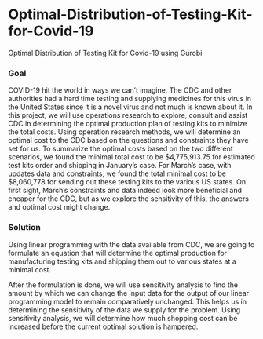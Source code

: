 # Optimal-Distribution-of-Testing-Kit-for-Covid-19
Optimal Distribution of Testing Kit for Covid-19 using Gurobi
### Goal
COVID-19 hit the world in ways we can’t imagine. The CDC and other authorities had a hard time testing and supplying medicines for this virus in the United States since it is a novel virus and not much is known about it. In this project, we will use operations research to explore, consult and assist CDC in determining the optimal production plan of testing kits to minimize the total costs. Using operation research methods, we will determine an optimal cost to the CDC based on the questions and constraints they have set for us. To summarize the optimal costs based on the two different scenarios, we found the minimal total cost to be $4,775,913.75 for estimated test kits order and shipping in January’s case. For March’s case, with updates data and constraints, we found the total minimal cost to be $8,060,778 for sending out these testing kits to the various US states. On first sight, March’s constraints and data indeed look more beneficial and cheaper for the CDC, but as we explore the sensitivity of this, the answers and optimal cost might change.

### Solution
Using linear programming with the data available from CDC, we are going to formulate an equation that will determine the optimal production for manufacturing testing kits and shipping them out to various states at a minimal cost.

After the formulation is done, we will use sensitivity analysis to find the amount by which we can change the input data for the output of our linear programming model to remain comparatively unchanged. This helps us in determining the sensitivity of the data we supply for the problem. Using sensitivity analysis, we will determine how much shopping cost can be increased before the current optimal solution is hampered.
